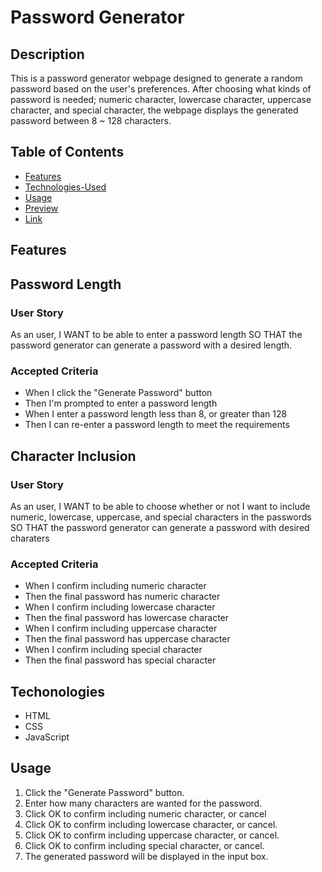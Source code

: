 # Password Generator


## Description 
This is a password generator webpage designed to generate a random password based on the user's preferences. After choosing what kinds of password is needed; numeric character, lowercase character, uppercase character, and special character, the webpage displays the generated password between 8 ~ 128 characters. 

## Table of Contents
- [Features](#features)
- [Technologies-Used](#technologies)
- [Usage](#usage)
- [Preview](#preview)
- [Link](#link)


## Features 

## Password Length 

### User Story 
As an user,
I WANT to be able to enter a password length 
SO THAT the password generator can generate a password with a desired length.

### Accepted Criteria 
- When I click the "Generate Password" button
- Then I'm prompted to enter a password length 
- When I enter a password length less than 8, or greater than 128
- Then I can re-enter a password length to meet the requirements

## Character Inclusion 

### User Story
As an user,
I WANT to be able to choose whether or not I want to include numeric, lowercase, uppercase, and special characters in the passwords
SO THAT the password generator can generate a password with desired charaters 

### Accepted Criteria
- When I confirm including numeric character
- Then the final password has numeric character
- When I confirm including lowercase character
- Then the final password has lowercase character
- When I confirm including uppercase character
- Then the final password has uppercase character
- When I confirm including special character
- Then the final password has special character

## Techonologies
- HTML
- CSS
- JavaScript

## Usage

1. Click the "Generate Password" button.
2. Enter how many characters are wanted for the password.
3. Click OK to confirm including numeric character, or cancel
4. Click OK to confirm including lowercase character, or cancel.
5. Click OK to confirm including uppercase character, or cancel.
6. Click OK to confirm including special character, or cancel.
7. The generated password will be displayed in the input box.

